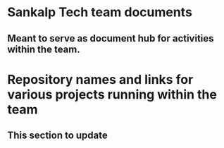 # Sankalp Tech team documents

## Meant to serve as document hub for activities within the team.

# Repository names and links for various projects running within the team

## This section to update